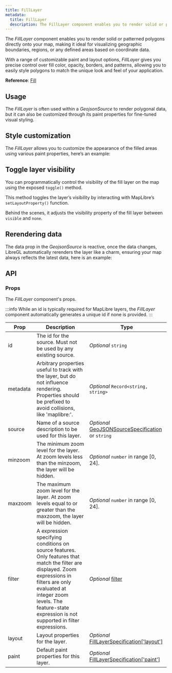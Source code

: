 ```yaml
---
title: FillLayer
metadata:
  title: FillLayer
  description: The FillLayer component enables you to render solid or patterned polygons directly onto your map, making it ideal for visualizing geographic boundaries, regions, or any defined areas based on coordinate data.
---
```


The *FillLayer* component enables you to render solid or patterned polygons directly onto your map, making it ideal for visualizing geographic boundaries, regions, or any defined areas based on coordinate data.

With a range of customizable paint and layout options, *FillLayer* gives you precise control over fill color, opacity, borders, and patterns, allowing you to easily style polygons to match the unique look and feel of your application.

**Reference**: [Fill](https://maplibre.org/maplibre-style-spec/layers/#fill)

## Usage

The *FillLayer* is often used within a *GeojsonSource* to render polygonal data, but it can also be customized through its paint properties for fine-tuned visual styling.

<example id="layers/fill" />

## Style customization

The *FillLayer* allows you to customize the appearance of the filled areas using various paint properties, here’s an example:

<example id="layers/fill-style" />

## Toggle layer visibility

You can programmatically control the visibility of the fill layer on the map using the exposed `toggle()` method.

This method toggles the layer’s visibility by interacting with MapLibre’s `setLayoutProperty()` function.

Behind the scenes, it adjusts the visibility property of the fill layer between `visible` and `none`.

<example id="layers/fill-visibility" />

## Rerendering data

The data prop in the *GeojsonSource* is reactive, once the data changes, LibreGL automatically rerenders the layer like a charm, ensuring your map always reflects the latest data, here is an example:

<example id="layers/fill-data" />

## API

### Props

The *FillLayer* component's props.

:::info
While an id is typically required for MapLibre layers, the *FillLayer* component automatically generates a unique id if none is provided.
:::

| Prop  | Description                                                                                                                                | Type |
|-------|--------------------------------------------------------------------------------------------------------------------------------------------|------|
| id | The id for the source. Must not be used by any existing source.                                                                            | *Optional* `string` |
| metadata | Arbitrary properties useful to track with the layer, but do not influence rendering. Properties should be prefixed to avoid collisions, like 'maplibre:'. | *Optional* `Record<string, string>` |
| source | Name of a source description to be used for this layer. | *Optional* [GeoJSONSourceSpecification](https://maplibre.org/maplibre-style-spec/sources/#geojson) or `string` |
| minzoom | The minimum zoom level for the layer. At zoom levels less than the minzoom, the layer will be hidden. | *Optional* `number` in range [0, 24]. |
| maxzoom | The maximum zoom level for the layer. At zoom levels equal to or greater than the maxzoom, the layer will be hidden. | *Optional* `number` in range [0, 24]. |
| filter | A expression specifying conditions on source features. Only features that match the filter are displayed. Zoom expressions in filters are only evaluated at integer zoom levels. The feature-state expression is not supported in filter expressions. | *Optional* [filter](https://maplibre.org/maplibre-style-spec/expressions/) |
| layout | Layout properties for the layer. | *Optional* [FillLayerSpecification['layout']](https://maplibre.org/maplibre-style-spec/layers/#fill-sort-key) |
| paint | Default paint properties for this layer. | *Optional* [FillLayerSpecification['paint']](https://maplibre.org/maplibre-style-spec/layers/#fill-antialias) |
